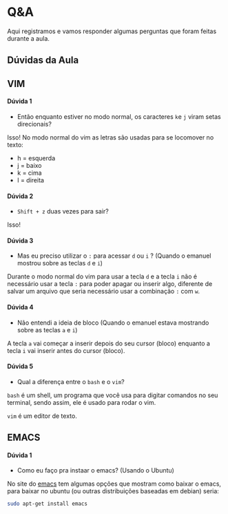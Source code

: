 # Q&A

Aqui registramos e vamos responder algumas perguntas que foram feitas durante a aula.

## Dúvidas da Aula

## VIM

#### Dúvida 1

- Então enquanto estiver no modo normal, os caracteres `k`e `j` viram setas direcionais?

Isso! No modo normal do vim as letras são usadas para se locomover no texto:

* h = esquerda
* j = baixo
* k = cima
* l = direita

#### Dúvida 2

- `Shift + z` duas vezes para sair?

Isso!

#### Dúvida 3

- Mas eu preciso utilizar o `:` para acessar `d` ou `i` ? (Quando o emanuel mostrou sobre as teclas `d` e `i`)

Durante o modo normal do vim para usar a tecla `d` e a tecla `i` não é necessário usar a tecla `:` para poder apagar ou inserir algo, diferente de salvar um arquivo que seria necessário usar a combinação `:` com `w`.

#### Dúvida 4

- Não entendi a ideia de bloco (Quando o emanuel estava mostrando sobre as teclas `a` e `i`)

A tecla `a` vai começar a inserir depois do seu cursor (bloco) enquanto a tecla `i` vai inserir antes do cursor (bloco).

#### Dúvida 5

- Qual a diferença entre o `bash` e o `vim`?

`bash` é um shell, um programa que você usa para digitar comandos no seu terminal, sendo assim, ele é usado para rodar o vim.

`vim` é um editor de texto.

## EMACS

#### Dúvida 1

- Como eu faço pra instaar o emacs? (Usando o Ubuntu)

No site do [emacs](https://www.gnu.org/software/emacs/) tem algumas opções que mostram como baixar o emacs, para baixar no ubuntu (ou outras distribuições baseadas em debian) seria:

```sh
sudo apt-get install emacs
```
